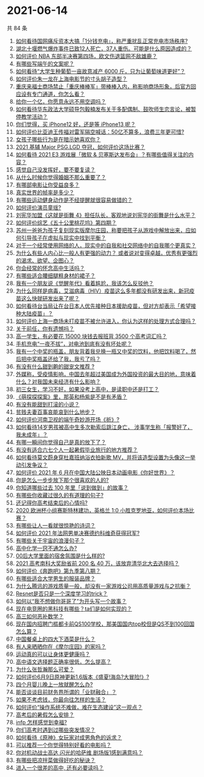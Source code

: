 # 2021-06-14

共 84 条

<!-- BEGIN -->
<!-- 最后更新时间 Mon Jun 14 2021 10:29:29 GMT+0800 (China Standard Time) -->

1. [如何看待国网痛斥资本大搞「1分钱充电」，称严重扰乱正常充电市场秩序?](https://www.zhihu.com/question/464766118)
2. [湖北十堰燃气爆炸事件已致12人死亡，37人重伤。可能是什么原因造成的？](https://www.zhihu.com/question/464751425)
3. [如何评价 NBA 东部半决赛第四场，欧文伤退篮网不敌雄鹿？](https://www.zhihu.com/question/464891369)
4. [有哪些写端午的文案呢？](https://www.zhihu.com/question/464227774)
5. [如何看待“大学生种葡萄一亩故意减产 6000
   斤，只为让葡萄味道更好”？](https://www.zhihu.com/question/464455061)
6. [如何评价朱一龙在上海电影节的寸头胡子造型？](https://www.zhihu.com/question/464613394)
7. [重庆来福士商场禁止「重庆棒棒军」带棒棒入内，称影响商场形象，后官方回应设有专门通道，你怎么看？](https://www.zhihu.com/question/464277644)
8. [给你一个亿，你愿意永远不用空调吗？](https://www.zhihu.com/question/461752259)
9. [如何看待华东政法大学硕导包毅楠发布关于多配偶制、鼓吹师生恋言论，被暂停教学活动？](https://www.zhihu.com/question/463918672)
10. [你们觉得，买 iPhone12 好，还是等 iPhone13
    呢？](https://www.zhihu.com/question/426253380)
11. [如何评价比亚迪王传福对雷军隔空喊话：50亿不算多，浪费三年更可惜?](https://www.zhihu.com/question/464298292)
12. [女孩子哪些行为是在暗示她喜欢你？](https://www.zhihu.com/question/457449556)
13. [2021 基辅 Major PSG.LGD
    夺冠，如何评价这场比赛？](https://www.zhihu.com/question/464892135)
14. [如何看待 2021 E3 游戏展「微软 &
    贝塞斯达发布会」？有哪些值得关注的内容？](https://www.zhihu.com/question/464870968)
15. [感觉自己没发挥好，要不要复读？](https://www.zhihu.com/question/464121867)
16. [从什么时候你觉得婚姻不那么重要了？](https://www.zhihu.com/question/454383382)
17. [有哪部电影让你受益良多？](https://www.zhihu.com/question/303835412)
18. [真实世界的帧率是多少？](https://www.zhihu.com/question/463432278)
19. [有哪些运动健身动作是不经提醒就很容易做错的？](https://www.zhihu.com/question/270921440)
20. [如何评价演员童瑶?](https://www.zhihu.com/question/374564039)
21. [刘宪华加盟《这就是街舞
    4》担任队长，客观地说刘宪华的街舞是什么水平？](https://www.zhihu.com/question/464486529)
22. [如何评价综艺《五十公里桃花坞》第四期？](https://www.zhihu.com/question/464676192)
23. [苏州一爸爸为孩子复刻现实版摩尔庄园，称要把孩子从游戏中解放出来，应如何引导孩子在虚拟与现实中找到平衡？](https://www.zhihu.com/question/464491170)
24. [对于一个经常使用网络的人，现实中的自我和社交网络中的自我哪个更真实？](https://www.zhihu.com/question/22669483)
25. [为什么有些人内心比一般人有更强的动力？
    或者说对变得卓越，优秀有更强烈的渴求、欲望、企图心？](https://www.zhihu.com/question/19670723)
26. [你会经常的怀念高中生活吗？](https://www.zhihu.com/question/430748904)
27. [有哪些适合腰细腿粗身材的裙子？](https://www.zhihu.com/question/451854465)
28. [我有一个朋友说《觉醒年代》看着尴尬，我该怎么反驳他？](https://www.zhihu.com/question/451585351)
29. [为什么同样是病毒，艾滋病毒（HIV）疫苗这么多年都没有研发出来，新冠疫苗这么快就研发出来了呢？](https://www.zhihu.com/question/464293186)
30. [如何看待台当局让在台日本人优先接种日本援助疫苗，但对方却表示「希望接种大陆疫苗」？](https://www.zhihu.com/question/464492676)
31. [如何评价上海一商场未打疫苗不被允许进入，你认为这样的处理方式合理吗？](https://www.zhihu.com/question/463818396)
32. [关于前任，你有遗憾吗？](https://www.zhihu.com/question/458229866)
33. [高一学生，有必要花 15000 块钱去报班背 3500
    个高考词汇吗？](https://www.zhihu.com/question/460422473)
34. [手机充电“一夜不拔”，对电池到底有没有坏处呢？](https://www.zhihu.com/question/351666337)
35. [我有一个中奖的瓶盖，朋友背着我兑换一瓶又中奖的饮料，他把饮料喝了，然后把中奖瓶盖还给了我，我亏了吗？](https://www.zhihu.com/question/459981000)
36. [有没有什么甜到齁的甜宠文推荐 ?](https://www.zhihu.com/question/362988648)
37. [外媒称，受疫情影响，中国去年超过美国成为外国投资的最大目的地，意味着什么？对我国未来经济有什么影响？](https://www.zhihu.com/question/457880259)
38. [初三女生，学习不好，如果没考上高中，是读职中还是打工？](https://www.zhihu.com/question/458989163)
39. [《萌探探探案》里，那英和杨紫是不是有矛盾？](https://www.zhihu.com/question/464554526)
40. [有没有能甜到打滚的小说？](https://www.zhihu.com/question/440275476)
41. [贫贱夫妻百事哀能哀到什么地步？](https://www.zhihu.com/question/363473759)
42. [如何评价河南卫视的端午奇妙游开场《祈》?](https://www.zhihu.com/question/464708590)
43. [如何看待14岁男孩被高中生多次勒索后跳江身亡，
    涉事学生称「报警好了，我未成年」？](https://www.zhihu.com/question/464277122)
44. [有哪一瞬间你觉得自己是真的放下了？](https://www.zhihu.com/question/462689698)
45. [有没有适合六七个人一起暑假毕业旅行的地方推荐？](https://www.zhihu.com/question/460217937)
46. [如何看待莫文蔚身穿杜嘉班纳浴衣拍新歌
    MV，并将该造型设置为头像这一举动引发争议？](https://www.zhihu.com/question/464608586)
47. [如何评价 2021 年 6
    月在中国大陆公映日本动画电影《你好世界》？](https://www.zhihu.com/question/462217412)
48. [你是怎么一步步放下那个很喜欢的人的?](https://www.zhihu.com/question/462214825)
49. [你知道哪些过去 100 年里「说到做到」的故事？](https://www.zhihu.com/question/464242642)
50. [有哪些你收藏过很久的有道理的句子?](https://www.zhihu.com/question/458504321)
51. [还记得你高考结束后的心情吗?](https://www.zhihu.com/question/464556915)
52. [2020 欧洲杯小组赛斯特林建功，英格兰 1:0
    小胜克罗地亚，如何评价本场比赛？](https://www.zhihu.com/question/464785707)
53. [有哪些让人一看就很惊艳的诗词？](https://www.zhihu.com/question/458249179)
54. [如何评价 2021 年法网男单决赛德约科维奇获得冠军?](https://www.zhihu.com/question/464882084)
55. [有哪些关于宇宙的浪漫句子？](https://www.zhihu.com/question/441262929)
56. [高中化学一窍不通怎么办?](https://www.zhihu.com/question/352785195)
57. [00后大学里面的宿舍氛围是什么样的?](https://www.zhihu.com/question/464374285)
58. [2021 高考南科大奖励省前 200 名 40
    万，该放弃清华北大去选择吗？](https://www.zhihu.com/question/464200988)
59. [如何评价《奔跑吧》第九季第八期？](https://www.zhihu.com/question/464526784)
60. [有哪些适合大学男生的服装品牌？](https://www.zhihu.com/question/282681681)
61. [为什么腾讯的游戏质量一般，却没有一家游戏公司用高质量游戏与之抗衡？](https://www.zhihu.com/question/437231835)
62. [Resnet是否只是一个深度学习的trick？](https://www.zhihu.com/question/459892388)
63. [如何以“我不想做你哥哥了”为开头写一个故事？](https://www.zhihu.com/question/450075897)
64. [现在电竞圈的黑科技有哪些？ta们是如何实现的？](https://www.zhihu.com/question/464083941)
65. [高三如何恶补数学？](https://www.zhihu.com/question/27285776)
66. [现在国内招聘门槛都卡前QS100学校，那美国国内top校但是QS不到100回国怎么算？](https://www.zhihu.com/question/463057342)
67. [中国餐桌上的四大下酒菜是什么？](https://www.zhihu.com/question/462205949)
68. [有人来晒晒你在《摩尔庄园》的家吗？](https://www.zhihu.com/question/463512086)
69. [运动真的可以让身体更健康吗？](https://www.zhihu.com/question/453841541)
70. [高中语文选择题正确率很低，怎么提高？](https://www.zhihu.com/question/268757871)
71. [为什么张哲瀚那么可爱？](https://www.zhihu.com/question/457147181)
72. [如何评价6月9日原神更新1.6版本《盛夏!海岛?大冒险!》?](https://www.zhihu.com/question/464000878)
73. [四个月婴儿晚上一放就醒怎么办?](https://www.zhihu.com/question/434473712)
74. [能否谈谈目前财务界所谓的「业财融合」？](https://www.zhihu.com/question/276174221)
75. [如果不考虑钱，你最向往怎样的生活？](https://www.zhihu.com/question/463878603)
76. [如何评价“操作系统不难做，难在生态建设”这一观点？](https://www.zhihu.com/question/464418369)
77. [高考后的暑假怎么安排？](https://www.zhihu.com/question/398637488)
78. [infp 怎样感觉到幸福?](https://www.zhihu.com/question/462853839)
79. [你们高考时遇到过哪些突发情况？](https://www.zhihu.com/question/284637836)
80. [如何看待《原神》女玩家对成男角色的诉求？](https://www.zhihu.com/question/464253913)
81. [可以推荐一个你觉得特别好看的电影吗？](https://www.zhihu.com/question/460500917)
82. [你对机动战士高达 闪光的哈萨维 剧场版1感到满意吗？](https://www.zhihu.com/question/464485964)
83. [有哪些把凉拌菜做得好吃的秘诀？](https://www.zhihu.com/question/327948969)
84. [进入一个很差的高中, 还有必要读吗？](https://www.zhihu.com/question/463427251)

<!-- END -->
